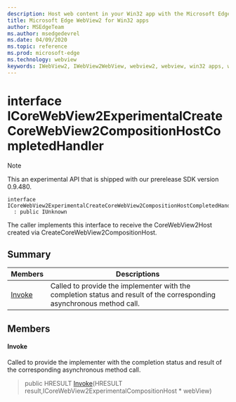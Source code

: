 ```yaml
---
description: Host web content in your Win32 app with the Microsoft Edge WebView2 control
title: Microsoft Edge WebView2 for Win32 apps
author: MSEdgeTeam
ms.author: msedgedevrel
ms.date: 04/09/2020
ms.topic: reference
ms.prod: microsoft-edge
ms.technology: webview
keywords: IWebView2, IWebView2WebView, webview2, webview, win32 apps, win32, edge, ICoreWebView2, ICoreWebView2Host, browser control, edge html
---
```


# interface ICoreWebView2ExperimentalCreateCoreWebView2CompositionHostCompletedHandler 

> [!NOTE]
> This an experimental API that is shipped with our prerelease SDK version 0.9.480.

```
interface ICoreWebView2ExperimentalCreateCoreWebView2CompositionHostCompletedHandler
  : public IUnknown
```

The caller implements this interface to receive the CoreWebView2Host created via CreateCoreWebView2CompositionHost.

## Summary

 Members                        | Descriptions
--------------------------------|---------------------------------------------
[Invoke](#invoke) | Called to provide the implementer with the completion status and result of the corresponding asynchronous method call.

## Members

#### Invoke 

Called to provide the implementer with the completion status and result of the corresponding asynchronous method call.

> public HRESULT [Invoke](#invoke)(HRESULT result,ICoreWebView2ExperimentalCompositionHost * webView)


